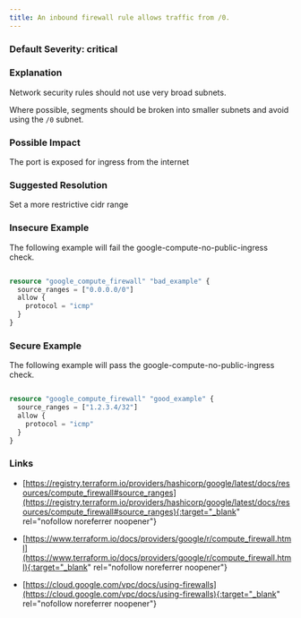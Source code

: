 ```yaml
---
title: An inbound firewall rule allows traffic from /0.
---
```


### Default Severity: <span class="severity critical">critical</span>

### Explanation

Network security rules should not use very broad subnets.

Where possible, segments should be broken into smaller subnets and avoid using the <code>/0</code> subnet.

### Possible Impact
The port is exposed for ingress from the internet

### Suggested Resolution
Set a more restrictive cidr range


### Insecure Example

The following example will fail the google-compute-no-public-ingress check.
```terraform

resource "google_compute_firewall" "bad_example" {
  source_ranges = ["0.0.0.0/0"]
  allow {
    protocol = "icmp"
  }
}
```



### Secure Example

The following example will pass the google-compute-no-public-ingress check.
```terraform

resource "google_compute_firewall" "good_example" {
  source_ranges = ["1.2.3.4/32"]
  allow {
    protocol = "icmp"
  }
}
```



### Links


- [https://registry.terraform.io/providers/hashicorp/google/latest/docs/resources/compute_firewall#source_ranges](https://registry.terraform.io/providers/hashicorp/google/latest/docs/resources/compute_firewall#source_ranges){:target="_blank" rel="nofollow noreferrer noopener"}

- [https://www.terraform.io/docs/providers/google/r/compute_firewall.html](https://www.terraform.io/docs/providers/google/r/compute_firewall.html){:target="_blank" rel="nofollow noreferrer noopener"}

- [https://cloud.google.com/vpc/docs/using-firewalls](https://cloud.google.com/vpc/docs/using-firewalls){:target="_blank" rel="nofollow noreferrer noopener"}



